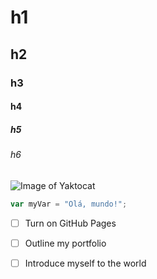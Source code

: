 # h1
## h2
### h3
#### h4
##### h5
###### h6

![Image of Yaktocat](https://octodex.github.com/images/yaktocat.png)

``` javascript
var myVar = "Olá, mundo!";
```

- [ ] Turn on GitHub Pages
- [ ] Outline my portfolio
- [ ] Introduce myself to the world

